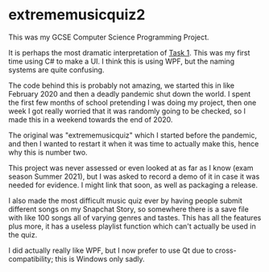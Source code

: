 # extrememusicquiz2
This was my GCSE Computer Science Programming Project.

It is perhaps the most dramatic interpretation of [Task 1](https://www.ocr.org.uk/Images/503195-programming-project-tasks-june-2019-and-june-2020.pdf). 
This was my first time using C# to make a UI. I think this is using WPF, but the naming systems are quite confusing.

The code behind this is probably not amazing, we started this in like February 2020 and then a deadly pandemic shut down the world.
I spent the first few months of school pretending I was doing my project, then one week I got really worried that it was randomly going to be checked, so I made this in a weekend towards the end of 2020.

The original was "extrememusicquiz" which I started before the pandemic, and then I wanted to restart it when it was time to actually make this, hence why this is number two.

This project was never assessed or even looked at as far as I know (exam season Summer 2021), but I was asked to record a demo of it in case it was needed for evidence. I might link that soon, as well as packaging a release.

I also made the most difficult music quiz ever by having people submit different songs on my Snapchat Story, so somewhere there is a save file with like 100 songs all of varying genres and tastes.
This has all the features plus more, it has a useless playlist function which can't actually be used in the quiz.

I did actually really like WPF, but I now prefer to use Qt due to cross-compatibility; this is Windows only sadly.
